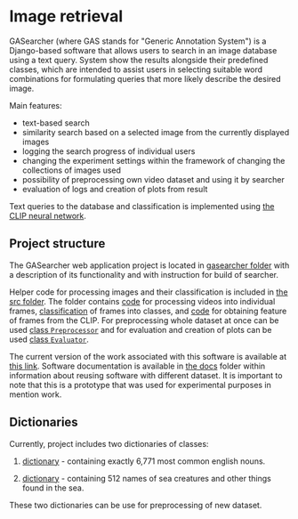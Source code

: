 # Image retrieval

GASearcher (where GAS stands for "Generic Annotation System") is a Django-based software that allows users to search in
an image database using a text query. System show the results alongside their predefined classes, which
are intended to assist users in selecting suitable word combinations for formulating queries that more likely describe
the desired image.

Main features:
* text-based search
* similarity search based on a selected image from the currently displayed images
* logging the search progress of individual users 
* changing the experiment settings within the framework of changing the collections of images used
* possibility of preprocessing own video dataset and using it by searcher
* evaluation of logs and creation of plots from result

Text queries to the database and classification is implemented using
[the CLIP neural network](https://beta.openai.com/).

## Project structure

The GASearcher web application project is located in [gasearcher folder](gasearcher) with a description of its functionality 
and with instruction for build of searcher.

Helper code for processing images and their classification is included in [the src folder](src). The folder contains
[code](src/parse_video.py) for processing videos into individual frames, [classification](src/top_classes.py) of frames
into classes, and [code](src/images_to_clip.py) for obtaining feature of frames from the CLIP. For preprocessing
whole dataset at once can be used [class `Preprocessor`](src/preprocessor.py) and for evaluation and creation of plots
can be used [class `Evaluator`](src/evaluator.py).

The current version of the work associated with this software is available
at [this link](https://www.overleaf.com/read/ffjzxjyhtznc). Software documentation is available in
[the docs](docs) folder within information about reusing software with different dataset.
It is important to note that this is a prototype that was used for experimental purposes in mention work.

## Dictionaries
Currently, project includes two dictionaries of classes:

1. [dictionary](nounlists/nounlist.txt) - containing exactly 6,771 most common english nouns.

2. [dictionary](nounlists/sea_nounlist.txt) - containing 512 names of sea creatures and other things found in the sea.

These two dictionaries can be use for preprocessing of new dataset.